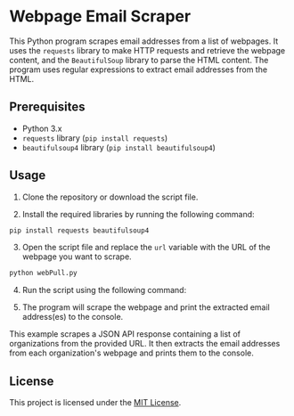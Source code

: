 # Webpage Email Scraper

This Python program scrapes email addresses from a list of webpages. It uses the `requests` library to make HTTP requests and retrieve the webpage content, and the `BeautifulSoup` library to parse the HTML content. The program uses regular expressions to extract email addresses from the HTML.

## Prerequisites

- Python 3.x
- `requests` library (`pip install requests`)
- `beautifulsoup4` library (`pip install beautifulsoup4`)

## Usage

1. Clone the repository or download the script file.

2. Install the required libraries by running the following command:

```bash
pip install requests beautifulsoup4
```

3. Open the script file and replace the `url` variable with the URL of the webpage you want to scrape.

```python
python webPull.py
```

4. Run the script using the following command:

5. The program will scrape the webpage and print the extracted email address(es) to the console.

This example scrapes a JSON API response containing a list of organizations from the provided URL. It then extracts the email addresses from each organization's webpage and prints them to the console.

## License

This project is licensed under the [MIT License](https://github.com/git/git-scm.com/blob/main/MIT-LICENSE.txt).


